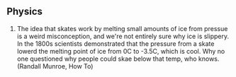## Physics
1. The idea that skates work by melting small amounts of ice from pressue is a weird misconception, and we're not entirely sure why ice is slippery. In the 1800s scientists demonstrated that the pressure from a skate lowerd the melting point of ice from 0C to -3.5C, which is cool. Why no one questioned why people could skae below that temp, who knows. (Randall Munroe, How To)
